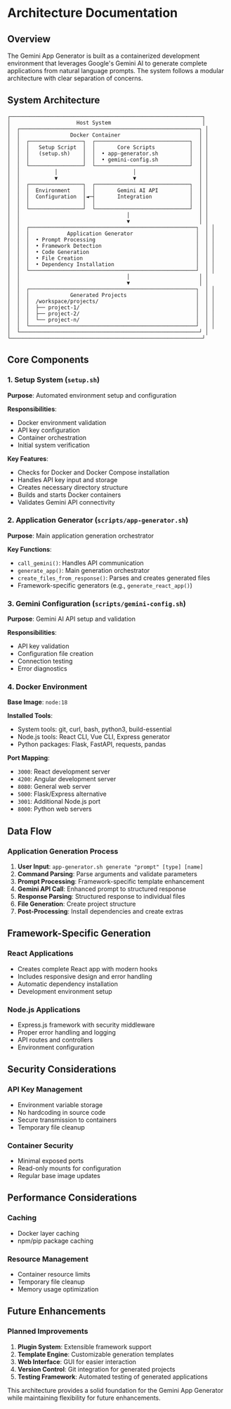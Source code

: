 # Architecture Documentation

## Overview

The Gemini App Generator is built as a containerized development environment that leverages Google's Gemini AI to generate complete applications from natural language prompts. The system follows a modular architecture with clear separation of concerns.

## System Architecture

```
┌─────────────────────────────────────────────────────────────┐
│                     Host System                             │
│  ┌─────────────────────────────────────────────────────────┐ │
│  │                Docker Container                         │ │
│  │  ┌─────────────────┐  ┌──────────────────────────────┐  │ │
│  │  │   Setup Script  │  │       Core Scripts           │  │ │
│  │  │   (setup.sh)    │  │  • app-generator.sh          │  │ │
│  │  │                 │  │  • gemini-config.sh          │  │ │
│  │  └─────────────────┘  └──────────────────────────────┘  │ │
│  │           │                        │                    │ │
│  │           ▼                        ▼                    │ │
│  │  ┌─────────────────┐  ┌──────────────────────────────┐  │ │
│  │  │  Environment    │  │       Gemini AI API          │  │ │
│  │  │  Configuration  │◄─┤       Integration            │  │ │
│  │  │                 │  │                              │  │ │
│  │  └─────────────────┘  └──────────────────────────────┘  │ │
│  │                                  │                      │ │
│  │                                  ▼                      │ │
│  │  ┌─────────────────────────────────────────────────────┐  │ │
│  │  │            Application Generator                    │  │ │
│  │  │  • Prompt Processing                                │  │ │
│  │  │  • Framework Detection                              │  │ │
│  │  │  • Code Generation                                  │  │ │
│  │  │  • File Creation                                    │  │ │
│  │  │  • Dependency Installation                          │  │ │
│  │  └─────────────────────────────────────────────────────┘  │ │
│  │                                  │                      │ │
│  │                                  ▼                      │ │
│  │  ┌─────────────────────────────────────────────────────┐  │ │
│  │  │             Generated Projects                      │  │ │
│  │  │  /workspace/projects/                               │  │ │
│  │  │  ├── project-1/                                     │  │ │
│  │  │  ├── project-2/                                     │  │ │
│  │  │  └── project-n/                                     │  │ │
│  │  └─────────────────────────────────────────────────────┘  │ │
│  └─────────────────────────────────────────────────────────┘ │
└─────────────────────────────────────────────────────────────┘
```

## Core Components

### 1. Setup System (`setup.sh`)

**Purpose**: Automated environment setup and configuration

**Responsibilities**:
- Docker environment validation
- API key configuration
- Container orchestration
- Initial system verification

**Key Features**:
- Checks for Docker and Docker Compose installation
- Handles API key input and storage
- Creates necessary directory structure
- Builds and starts Docker containers
- Validates Gemini API connectivity

### 2. Application Generator (`scripts/app-generator.sh`)

**Purpose**: Main application generation orchestrator

**Key Functions**:
- `call_gemini()`: Handles API communication
- `generate_app()`: Main generation orchestrator  
- `create_files_from_response()`: Parses and creates generated files
- Framework-specific generators (e.g., `generate_react_app()`)

### 3. Gemini Configuration (`scripts/gemini-config.sh`)

**Purpose**: Gemini AI API setup and validation

**Responsibilities**:
- API key validation
- Configuration file creation
- Connection testing
- Error diagnostics

### 4. Docker Environment

**Base Image**: `node:18`

**Installed Tools**:
- System tools: git, curl, bash, python3, build-essential
- Node.js tools: React CLI, Vue CLI, Express generator
- Python packages: Flask, FastAPI, requests, pandas

**Port Mapping**:
- `3000`: React development server
- `4200`: Angular development server
- `8080`: General web server
- `5000`: Flask/Express alternative
- `3001`: Additional Node.js port
- `8000`: Python web servers

## Data Flow

### Application Generation Process

1. **User Input**: `app-generator.sh generate "prompt" [type] [name]`
2. **Command Parsing**: Parse arguments and validate parameters
3. **Prompt Processing**: Framework-specific template enhancement
4. **Gemini API Call**: Enhanced prompt to structured response
5. **Response Parsing**: Structured response to individual files
6. **File Generation**: Create project structure
7. **Post-Processing**: Install dependencies and create extras

## Framework-Specific Generation

### React Applications
- Creates complete React app with modern hooks
- Includes responsive design and error handling
- Automatic dependency installation
- Development environment setup

### Node.js Applications
- Express.js framework with security middleware
- Proper error handling and logging
- API routes and controllers
- Environment configuration

## Security Considerations

### API Key Management
- Environment variable storage
- No hardcoding in source code
- Secure transmission to containers
- Temporary file cleanup

### Container Security
- Minimal exposed ports
- Read-only mounts for configuration
- Regular base image updates

## Performance Considerations

### Caching
- Docker layer caching
- npm/pip package caching

### Resource Management
- Container resource limits
- Temporary file cleanup
- Memory usage optimization

## Future Enhancements

### Planned Improvements
1. **Plugin System**: Extensible framework support
2. **Template Engine**: Customizable generation templates
3. **Web Interface**: GUI for easier interaction
4. **Version Control**: Git integration for generated projects
5. **Testing Framework**: Automated testing of generated applications

This architecture provides a solid foundation for the Gemini App Generator while maintaining flexibility for future enhancements.
